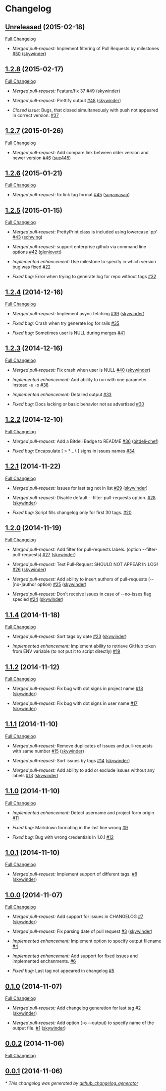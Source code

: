 # Changelog

## [Unreleased](https://github.com/skywinder/Github-Changelog-Generator/tree/HEAD) (2015-02-18)
[Full Changelog](https://github.com/skywinder/Github-Changelog-Generator/compare/1.2.8...HEAD)

- *Merged pull-request:* Implement filtering of Pull Requests by milestones [\#50](https://github.com/skywinder/Github-Changelog-Generator/pull/50) ([skywinder](https://github.com/skywinder))

## [1.2.8](https://github.com/skywinder/Github-Changelog-Generator/tree/1.2.8) (2015-02-17)
[Full Changelog](https://github.com/skywinder/Github-Changelog-Generator/compare/1.2.7...1.2.8)

- *Merged pull-request:* Feature/fix 37 [\#49](https://github.com/skywinder/Github-Changelog-Generator/pull/49) ([skywinder](https://github.com/skywinder))

- *Merged pull-request:* Prettify output [\#48](https://github.com/skywinder/Github-Changelog-Generator/pull/48) ([skywinder](https://github.com/skywinder))

- *Closed issue:* Bugs, that closed simultaneously with push not appeared in correct version. [\#37](https://github.com/skywinder/Github-Changelog-Generator/issues/37)

## [1.2.7](https://github.com/skywinder/Github-Changelog-Generator/tree/1.2.7) (2015-01-26)
[Full Changelog](https://github.com/skywinder/Github-Changelog-Generator/compare/1.2.6...1.2.7)

- *Merged pull-request:* Add compare link between older version and newer version [\#46](https://github.com/skywinder/Github-Changelog-Generator/pull/46) ([sue445](https://github.com/sue445))

## [1.2.6](https://github.com/skywinder/Github-Changelog-Generator/tree/1.2.6) (2015-01-21)
[Full Changelog](https://github.com/skywinder/Github-Changelog-Generator/compare/1.2.5...1.2.6)

- *Merged pull-request:* fix link tag format [\#45](https://github.com/skywinder/Github-Changelog-Generator/pull/45) ([sugamasao](https://github.com/sugamasao))

## [1.2.5](https://github.com/skywinder/Github-Changelog-Generator/tree/1.2.5) (2015-01-15)
[Full Changelog](https://github.com/skywinder/Github-Changelog-Generator/compare/1.2.4...1.2.5)

- *Merged pull-request:* PrettyPrint class is included using lowercase 'pp' [\#43](https://github.com/skywinder/Github-Changelog-Generator/pull/43) ([schwing](https://github.com/schwing))

- *Merged pull-request:* support enterprise github via command line options [\#42](https://github.com/skywinder/Github-Changelog-Generator/pull/42) ([glenlovett](https://github.com/glenlovett))

- *Implemented enhancement:* Use milestone to specify in which version bug was fixed [\#22](https://github.com/skywinder/Github-Changelog-Generator/issues/22)

- *Fixed bug:* Error when trying to generate log for repo without tags [\#32](https://github.com/skywinder/Github-Changelog-Generator/issues/32)

## [1.2.4](https://github.com/skywinder/Github-Changelog-Generator/tree/1.2.4) (2014-12-16)
[Full Changelog](https://github.com/skywinder/Github-Changelog-Generator/compare/1.2.3...1.2.4)

- *Merged pull-request:* Implement async fetching [\#39](https://github.com/skywinder/Github-Changelog-Generator/pull/39) ([skywinder](https://github.com/skywinder))

- *Fixed bug:* Crash when try generate log for rails [\#35](https://github.com/skywinder/Github-Changelog-Generator/issues/35)

- *Fixed bug:* Sometimes user is NULL during merges [\#41](https://github.com/skywinder/Github-Changelog-Generator/issues/41)

## [1.2.3](https://github.com/skywinder/Github-Changelog-Generator/tree/1.2.3) (2014-12-16)
[Full Changelog](https://github.com/skywinder/Github-Changelog-Generator/compare/1.2.2...1.2.3)

- *Merged pull-request:* Fix crash when user is NULL [\#40](https://github.com/skywinder/Github-Changelog-Generator/pull/40) ([skywinder](https://github.com/skywinder))

- *Implemented enhancement:* Add ability to run with one parameter instead -u -p [\#38](https://github.com/skywinder/Github-Changelog-Generator/issues/38)

- *Implemented enhancement:* Detailed output [\#33](https://github.com/skywinder/Github-Changelog-Generator/issues/33)

- *Fixed bug:* Docs lacking or basic behavior not as advertised [\#30](https://github.com/skywinder/Github-Changelog-Generator/issues/30)

## [1.2.2](https://github.com/skywinder/Github-Changelog-Generator/tree/1.2.2) (2014-12-10)
[Full Changelog](https://github.com/skywinder/Github-Changelog-Generator/compare/1.2.1...1.2.2)

- *Merged pull-request:* Add a Bitdeli Badge to README [\#36](https://github.com/skywinder/Github-Changelog-Generator/pull/36) ([bitdeli-chef](https://github.com/bitdeli-chef))

- *Fixed bug:* Encapsulate \[ \> \* \_ \ \] signs in issues names [\#34](https://github.com/skywinder/Github-Changelog-Generator/issues/34)

## [1.2.1](https://github.com/skywinder/Github-Changelog-Generator/tree/1.2.1) (2014-11-22)
[Full Changelog](https://github.com/skywinder/Github-Changelog-Generator/compare/1.2.0...1.2.1)

- *Merged pull-request:* Issues for last tag not in list [\#29](https://github.com/skywinder/Github-Changelog-Generator/pull/29) ([skywinder](https://github.com/skywinder))

- *Merged pull-request:* Disable default --filter-pull-requests option. [\#28](https://github.com/skywinder/Github-Changelog-Generator/pull/28) ([skywinder](https://github.com/skywinder))

- *Fixed bug:* Script fills changelog only for first 30 tags. [\#20](https://github.com/skywinder/Github-Changelog-Generator/issues/20)

## [1.2.0](https://github.com/skywinder/Github-Changelog-Generator/tree/1.2.0) (2014-11-19)
[Full Changelog](https://github.com/skywinder/Github-Changelog-Generator/compare/1.1.4...1.2.0)

- *Merged pull-request:* Add filter for pull-requests labels. \(option --filter-pull-requests\) [\#27](https://github.com/skywinder/Github-Changelog-Generator/pull/27) ([skywinder](https://github.com/skywinder))

- *Merged pull-request:* Test Pull-Request SHOULD NOT APPEAR IN LOG! [\#26](https://github.com/skywinder/Github-Changelog-Generator/pull/26) ([skywinder](https://github.com/skywinder))

- *Merged pull-request:* Add ability to insert authors of pull-requests \(--\[no-\]author option\) [\#25](https://github.com/skywinder/Github-Changelog-Generator/pull/25) ([skywinder](https://github.com/skywinder))

- *Merged pull-request:* Don't receive issues in case of --no-isses flag specied [\#24](https://github.com/skywinder/Github-Changelog-Generator/pull/24) ([skywinder](https://github.com/skywinder))

## [1.1.4](https://github.com/skywinder/Github-Changelog-Generator/tree/1.1.4) (2014-11-18)
[Full Changelog](https://github.com/skywinder/Github-Changelog-Generator/compare/1.1.2...1.1.4)

- *Merged pull-request:* Sort tags by date [\#23](https://github.com/skywinder/Github-Changelog-Generator/pull/23) ([skywinder](https://github.com/skywinder))

- *Implemented enhancement:* Implement ability to retrieve GitHub token from ENV variable \(to not put it to script directly\) [\#19](https://github.com/skywinder/Github-Changelog-Generator/issues/19)

## [1.1.2](https://github.com/skywinder/Github-Changelog-Generator/tree/1.1.2) (2014-11-12)
[Full Changelog](https://github.com/skywinder/Github-Changelog-Generator/compare/1.1.1...1.1.2)

- *Merged pull-request:* Fix bug with dot signs in project name [\#18](https://github.com/skywinder/Github-Changelog-Generator/pull/18) ([skywinder](https://github.com/skywinder))

- *Merged pull-request:* Fix bug with dot signs in user name [\#17](https://github.com/skywinder/Github-Changelog-Generator/pull/17) ([skywinder](https://github.com/skywinder))

## [1.1.1](https://github.com/skywinder/Github-Changelog-Generator/tree/1.1.1) (2014-11-10)
[Full Changelog](https://github.com/skywinder/Github-Changelog-Generator/compare/1.1.0...1.1.1)

- *Merged pull-request:* Remove duplicates of issues and pull-requests with same number [\#15](https://github.com/skywinder/Github-Changelog-Generator/pull/15) ([skywinder](https://github.com/skywinder))

- *Merged pull-request:* Sort issues by tags [\#14](https://github.com/skywinder/Github-Changelog-Generator/pull/14) ([skywinder](https://github.com/skywinder))

- *Merged pull-request:* Add ability to add or exclude issues without any labels [\#13](https://github.com/skywinder/Github-Changelog-Generator/pull/13) ([skywinder](https://github.com/skywinder))

## [1.1.0](https://github.com/skywinder/Github-Changelog-Generator/tree/1.1.0) (2014-11-10)
[Full Changelog](https://github.com/skywinder/Github-Changelog-Generator/compare/1.0.1...1.1.0)

- *Implemented enhancement:* Detect username and project form origin [\#11](https://github.com/skywinder/Github-Changelog-Generator/issues/11)

- *Fixed bug:* Markdown formating in the last line wrong [\#9](https://github.com/skywinder/Github-Changelog-Generator/issues/9)

- *Fixed bug:* Bug with wrong credentials in 1.0.1 [\#12](https://github.com/skywinder/Github-Changelog-Generator/issues/12)

## [1.0.1](https://github.com/skywinder/Github-Changelog-Generator/tree/1.0.1) (2014-11-10)
[Full Changelog](https://github.com/skywinder/Github-Changelog-Generator/compare/1.0.0...1.0.1)

- *Merged pull-request:* Implement support of different tags. [\#8](https://github.com/skywinder/Github-Changelog-Generator/pull/8) ([skywinder](https://github.com/skywinder))

## [1.0.0](https://github.com/skywinder/Github-Changelog-Generator/tree/1.0.0) (2014-11-07)
[Full Changelog](https://github.com/skywinder/Github-Changelog-Generator/compare/0.1.0...1.0.0)

- *Merged pull-request:* Add support for issues in CHANGELOG [\#7](https://github.com/skywinder/Github-Changelog-Generator/pull/7) ([skywinder](https://github.com/skywinder))

- *Merged pull-request:* Fix parsing date of pull request [\#3](https://github.com/skywinder/Github-Changelog-Generator/pull/3) ([skywinder](https://github.com/skywinder))

- *Implemented enhancement:* Implement option to specify output filename [\#4](https://github.com/skywinder/Github-Changelog-Generator/issues/4)

- *Implemented enhancement:* Add support for fixed issues and implemented enchanments. [\#6](https://github.com/skywinder/Github-Changelog-Generator/issues/6)

- *Fixed bug:* Last tag not appeared in changelog [\#5](https://github.com/skywinder/Github-Changelog-Generator/issues/5)

## [0.1.0](https://github.com/skywinder/Github-Changelog-Generator/tree/0.1.0) (2014-11-07)
[Full Changelog](https://github.com/skywinder/Github-Changelog-Generator/compare/0.0.2...0.1.0)

- *Merged pull-request:* Add changelog generation for last tag [\#2](https://github.com/skywinder/Github-Changelog-Generator/pull/2) ([skywinder](https://github.com/skywinder))

- *Merged pull-request:* Add option \(-o --output\) to specify name of the output file. [\#1](https://github.com/skywinder/Github-Changelog-Generator/pull/1) ([skywinder](https://github.com/skywinder))

## [0.0.2](https://github.com/skywinder/Github-Changelog-Generator/tree/0.0.2) (2014-11-06)
[Full Changelog](https://github.com/skywinder/Github-Changelog-Generator/compare/0.0.1...0.0.2)

## [0.0.1](https://github.com/skywinder/Github-Changelog-Generator/tree/0.0.1) (2014-11-06)



\* *This changelog was generated by [github_changelog_generator](https://github.com/skywinder/Github-Changelog-Generator)*